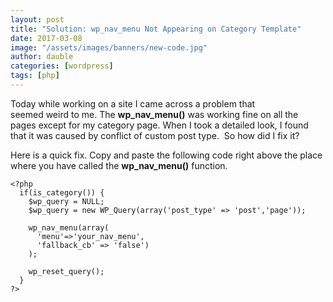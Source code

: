 ```yaml
---
layout: post
title: "Solution: wp_nav_menu Not Appearing on Category Template"
date: 2017-03-08
image: "/assets/images/banners/new-code.jpg"
author: dauble
categories: [wordpress]
tags: [php]
---
```

Today while working on a site I came across a problem that seemed weird to me. The **wp_nav_menu()** was working fine on all the pages except for my category page. When I took a detailed look, I found that it was caused by conflict of custom post type.  So how did I fix it?

Here is a quick fix. Copy and paste the following code right above the place where you have called the **wp_nav_menu()** function.

```
<?php
  if(is_category()) {
    $wp_query = NULL;
    $wp_query = new WP_Query(array('post_type' => 'post','page'));

    wp_nav_menu(array(
      'menu'=>'your_nav_menu',
      'fallback_cb' => 'false')
    );

    wp_reset_query();
  }
?>
```